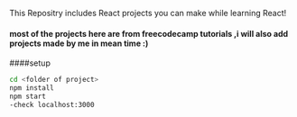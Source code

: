 This Repositry includes React projects you can make while learning React!

#### most of the projects here are from freecodecamp tutorials ,i will also add projects made by me in mean time :)

####setup

```bash
cd <folder of project>
npm install
npm start
-check localhost:3000
```
